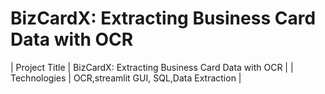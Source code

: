 # BizCardX: Extracting Business Card Data with OCR

| Project Title | BizCardX: Extracting Business Card Data with OCR |
| Technologies | OCR,streamlit GUI, SQL,Data Extraction |
